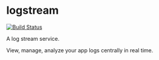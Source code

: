 # logstream

[![Build Status](https://travis-ci.org/usstwxy/logstream.svg?branch=master)](https://travis-ci.org/usstwxy/logstream)

A log stream service.

View, manage, analyze your app logs centrally in real time.
